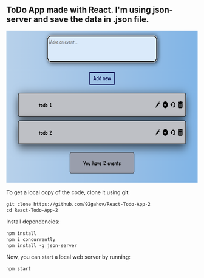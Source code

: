 ## ToDo App made with React. I'm using json-server and save the data in .json file.

<img src="img/ToDo.PNG" width="600" height="400">

To get a local copy of the code, clone it using git:

```
git clone https://github.com/92gahov/React-Todo-App-2
cd React-Todo-App-2
```

Install dependencies:

```
npm install
npm i concurrently
npm install -g json-server
```

Now, you can start a local web server by running:

```
npm start
```